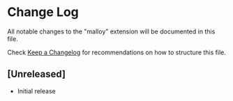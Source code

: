 # Change Log

All notable changes to the "malloy" extension will be documented in this file.

Check [Keep a Changelog](http://keepachangelog.com/) for recommendations on how to structure this file.

## [Unreleased]

- Initial release